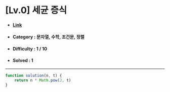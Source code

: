 # [Lv.0] 세균 증식  
* #### [Link](https://school.programmers.co.kr/learn/courses/30/lessons/120910)
* #### Category : 문자열, 수학, 조건문, 정렬
* #### Difficulty : 1 / 10  
* #### Solved : 1

<hr />

```js
function solution(n, t) {
    return n * Math.pow(2, t)
}
```